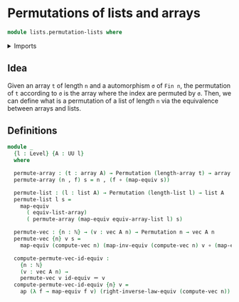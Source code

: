 # Permutations of lists and arrays

```agda
module lists.permutation-lists where
```

<details><summary>Imports</summary>

```agda
open import elementary-number-theory.natural-numbers

open import foundation.universe-levels
open import foundation.dependent-pair-types
open import foundation.functions
open import foundation.equivalences
open import foundation.identity-types

open import univalent-combinatorics.standard-finite-types
open import univalent-combinatorics.involution-standard-finite-types
open import univalent-combinatorics.permutations-standard-finite-types

open import lists.lists
open import lists.arrays

open import linear-algebra.vectors
```

</details>

## Idea

Given an array `t` of length `n` and a automorphism `σ` of `Fin n`, the permutation of `t` according to `σ` is the array where the index are permuted by `σ`.
Then, we can define what is a permutation of a list of length `n` via the equivalence between arrays and lists.

## Definitions

```agda
module _
  {l : Level} {A : UU l}
  where

  permute-array : (t : array A) → Permutation (length-array t) → array A
  permute-array (n , f) s = n , (f ∘ (map-equiv s))

  permute-list : (l : list A) → Permutation (length-list l) → list A
  permute-list l s =
    map-equiv
      ( equiv-list-array)
      ( permute-array (map-equiv equiv-array-list l) s)

  permute-vec : {n : ℕ} → (v : vec A n) → Permutation n → vec A n
  permute-vec {n} v s =
    map-equiv (compute-vec n) (map-inv-equiv (compute-vec n) v ∘ (map-equiv s))

  compute-permute-vec-id-equiv :
    {n : ℕ}
    (v : vec A n) →
    permute-vec v id-equiv ＝ v
  compute-permute-vec-id-equiv {n} v =
    ap (λ f → map-equiv f v) (right-inverse-law-equiv (compute-vec n))
```
